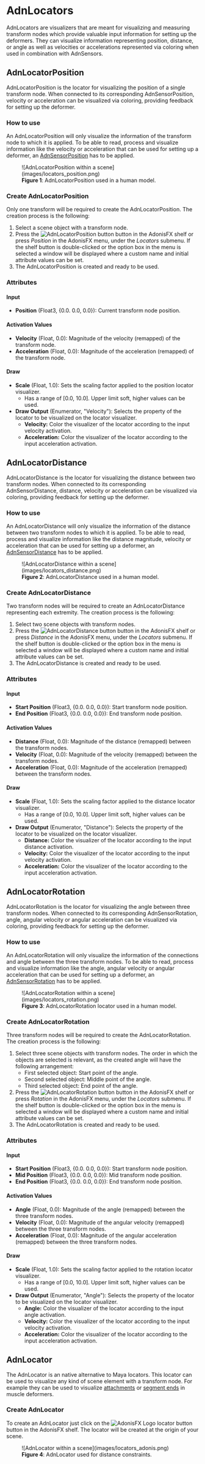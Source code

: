 # AdnLocators

AdnLocators are visualizers that are meant for visualizing and measuring transform nodes which provide valuable input information for setting up the deformers. They can visualize information representing position, distance, or angle as well as velocities or accelerations represented via coloring when used in combination with AdnSensors.

## AdnLocatorPosition

AdnLocatorPosition is the locator for visualizing the position of a single transform node. When connected to its corresponding AdnSensorPosition, velocity or acceleration can be visualized via coloring, providing feedback for setting up the deformer.

### How to use

An AdnLocatorPosition will only visualize the information of the transform node to which it is applied. To be able to read, process and visualize information like the velocity or acceleration that can be used for setting up a deformer, an [AdnSensorPosition](sensors.md) has to be applied.

<figure markdown>
  ![AdnLocatorPosition within a scene](images/locators_position.png)
  <figcaption><b>Figure 1</b>: AdnLocatorPosition used in a human model.</figcaption>
</figure>

### Create AdnLocatorPosition

Only one transform will be required to create the AdnLocatorPosition. The creation process is the following:

 1. Select a scene object with a transform node.
 2. Press the ![AdnLocatorPosition button](images/adn_point_locator.png) button in the AdonisFX shelf or press *Position* in the AdonisFX menu, under the *Locators* submenu. If the shelf button is double-clicked or the option box in the menu is selected a window will be displayed where a custom name and initial attribute values can be set.
 3. The AdnLocatorPosition is created and ready to be used.


### Attributes

#### Input
 - **Position** (Float3, {0.0. 0.0, 0.0}): Current transform node position.

#### Activation Values
 - **Velocity** (Float, 0.0): Magnitude of the velocity (remapped) of the transform node.
 - **Acceleration** (Float, 0.0): Magnitude of the acceleration (remapped) of the transform node.

#### Draw
 - **Scale** (Float, 1.0): Sets the scaling factor applied to the position locator visualizer.
    - Has a range of \[0.0, 10.0\]. Upper limit soft, higher values can be used.
 - **Draw Output** (Enumerator, "Velocity"): Selects the property of the locator to be visualized on the locator visualizer.
    - **Velocity:** Color the visualizer of the locator according to the input velocity activation.
    - **Acceleration:** Color the visualizer of the locator according to the input acceleration activation.

## AdnLocatorDistance

AdnLocatorDistance is the locator for visualizing the distance between two transform nodes. When connected to its corresponding AdnSensorDistance, distance, velocity or acceleration can be visualized via coloring, providing feedback for setting up the deformer.

### How to use

An AdnLocatorDistance will only visualize the information of the distance between two transform nodes to which it is applied. To be able to read, process and visualize information like the distance magnitude, velocity or acceleration that can be used for setting up a deformer, an [AdnSensorDistance](sensors.md) has to be applied.

<figure markdown>
  ![AdnLocatorDistance within a scene](images/locators_distance.png)
  <figcaption><b>Figure 2</b>: AdnLocatorDistance used in a human model.</figcaption>
</figure>

### Create AdnLocatorDistance

Two transform nodes will be required to create an AdnLocatorDistance representing each extremity. The creation process is the following:

 1. Select two scene objects with transform nodes.
 2. Press the ![AdnLocatorDistance button](images/adn_distance_locator.png) button in the AdonisFX shelf or press *Distance* in the AdonisFX menu, under the *Locators* submenu. If the shelf button is double-clicked or the option box in the menu is selected a window will be displayed where a custom name and initial attribute values can be set.
 3. The AdnLocatorDistance is created and ready to be used.

### Attributes

#### Input
 - **Start Position** (Float3, {0.0. 0.0, 0.0}): Start transform node position.
 - **End Position** (Float3, {0.0. 0.0, 0.0}): End transform node position.

#### Activation Values
 - **Distance** (Float, 0.0): Magnitude of the distance (remapped) between the transform nodes.
 - **Velocity** (Float, 0.0): Magnitude of the velocity (remapped) between the transform nodes.
 - **Acceleration** (Float, 0.0): Magnitude of the acceleration (remapped) between the transform nodes.

#### Draw
 - **Scale** (Float, 1.0): Sets the scaling factor applied to the distance locator visualizer.
    - Has a range of \[0.0, 10.0\]. Upper limit soft, higher values can be used.
 - **Draw Output** (Enumerator, "Distance"): Selects the property of the locator to be visualized on the locator visualizer.
    - **Distance:** Color the visualizer of the locator according to the input distance activation.
    - **Velocity:** Color the visualizer of the locator according to the input velocity activation.
    - **Acceleration:** Color the visualizer of the locator according to the input acceleration activation.

## AdnLocatorRotation

AdnLocatorRotation is the locator for visualizing the angle between three transform nodes. When connected to its corresponding AdnSensorRotation, angle, angular velocity or angular acceleration can be visualized via coloring, providing feedback for setting up the deformer.

### How to use

An AdnLocatorRotation will only visualize the information of the connections and angle between the three transform nodes. To be able to read, process and visualize information like the angle, angular velocity or angular acceleration that can be used for setting up a deformer, an [AdnSensorRotation](sensors.md) has to be applied.

<figure markdown>
  ![AdnLocatorRotation within a scene](images/locators_rotation.png)
  <figcaption><b>Figure 3</b>: AdnLocatorRotation locator used in a human model.</figcaption>
</figure>

### Create AdnLocatorRotation

Three transform nodes will be required to create the AdnLocatorRotation. The creation process is the following:

 1. Select three scene objects with transform nodes. The order in which the objects are selected is relevant, as the created angle will have the following arrangement:
    - First selected object: Start point of the angle.
    - Second selected object: Middle point of the angle.
    - Third selected object: End point of the angle.
 2. Press the ![AdnLocatorRotation button](images/adn_angle_locator.png) button in the AdonisFX shelf or press *Rotation* in the AdonisFX menu, under the *Locators* submenu. If the shelf button is double-clicked or the option box in the menu is selected a window will be displayed where a custom name and initial attribute values can be set.
 3. The AdnLocatorRotation is created and ready to be used.

### Attributes

#### Input
 - **Start Position** (Float3, {0.0. 0.0, 0.0}): Start transform node position.
 - **Mid Position** (Float3, {0.0. 0.0, 0.0}): Mid transform node position.
 - **End Position** (Float3, {0.0. 0.0, 0.0}): End transform node position.

#### Activation Values
 - **Angle** (Float, 0.0): Magnitude of the angle (remapped) between the three transform nodes.
 - **Velocity** (Float, 0.0): Magnitude of the angular velocity (remapped) between the three transform nodes.
 - **Acceleration** (Float, 0.0): Magnitude of the angular acceleration (remapped) between the three transform nodes.

#### Draw
 - **Scale** (Float, 1.0): Sets the scaling factor applied to the rotation locator visualizer.
    - Has a range of \[0.0, 10.0\]. Upper limit soft, higher values can be used.
 - **Draw Output** (Enumerator, "Angle"): Selects the property of the locator to be visualized on the locator visualizer.
    - **Angle:** Color the visualizer of the locator according to the input angle activation.
    - **Velocity:** Color the visualizer of the locator according to the input velocity activation.
    - **Acceleration:** Color the visualizer of the locator according to the input acceleration activation.

## AdnLocator

The AdnLocator is an native alternative to Maya locators. This locator can be used to visualize any kind of scene element with a transform node. For example they can be used to visualize [attachments](muscle.md#attachments) or [segment ends](muscle.md#slide-on-segment-constraint) in muscle deformers.

### Create AdnLocator

To create an AdnLocator just click on the ![AdonisFX Logo locator button](images/adn_adonis_locator.png) button in the AdonisFX shelf. The locator will be created at the origin of your scene.

<figure markdown>
  ![AdnLocator within a scene](images/locators_adonis.png)
  <figcaption><b>Figure 4</b>: AdnLocator used for distance constraints.</figcaption>
</figure>
